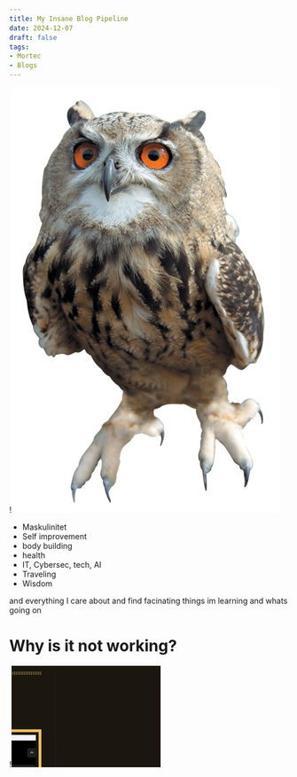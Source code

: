 ```yaml
---
title: My Insane Blog Pipeline
date: 2024-12-07
draft: false
tags:
- Mortec
- Blogs
---
```

!![Image Description](/images/Owl-Free-Download-PNG-6155615.png)

* Maskulinitet
* Self improvement
* body building
* health
* IT, Cybersec, tech, AI
* Traveling
* Wisdom

and everything I care about and find facinating
things im learning and whats going on

# Why is it not working?

!![Image Description](/images/Pasted%20image%2020241208121530.png)